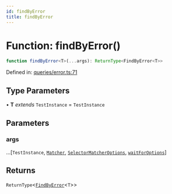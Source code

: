 ```yaml
---
id: findByError
title: findByError
---
```


<!-- DO NOT EDIT: this page is autogenerated from the type comments -->

# Function: findByError()

```ts
function findByError<T>(...args): ReturnType<FindByError<T>>
```

Defined in: [queries/error.ts:71](https://github.com/Romulad/cli-testing-library/blob/main/packages/cli-testing-library/src/queries/error.ts#L71)

## Type Parameters

• **T** *extends* `TestInstance` = `TestInstance`

## Parameters

### args

...\[`TestInstance`, [`Matcher`](../../../type-aliases/matcher.md), [`SelectorMatcherOptions`](../../../interfaces/selectormatcheroptions.md), [`waitForOptions`](../../../interfaces/waitforoptions.md)\]

## Returns

`ReturnType`\<[`FindByError`](../type-aliases/findbyerror.md)\<`T`\>\>
